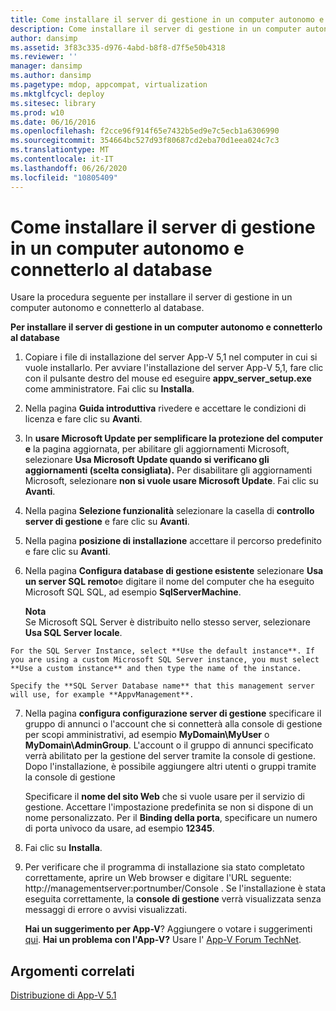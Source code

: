 ```yaml
---
title: Come installare il server di gestione in un computer autonomo e connetterlo al database
description: Come installare il server di gestione in un computer autonomo e connetterlo al database
author: dansimp
ms.assetid: 3f83c335-d976-4abd-b8f8-d7f5e50b4318
ms.reviewer: ''
manager: dansimp
ms.author: dansimp
ms.pagetype: mdop, appcompat, virtualization
ms.mktglfcycl: deploy
ms.sitesec: library
ms.prod: w10
ms.date: 06/16/2016
ms.openlocfilehash: f2cce96f914f65e7432b5ed9e7c5ecb1a6306990
ms.sourcegitcommit: 354664bc527d93f80687cd2eba70d1eea024c7c3
ms.translationtype: MT
ms.contentlocale: it-IT
ms.lasthandoff: 06/26/2020
ms.locfileid: "10805409"
---
```

# Come installare il server di gestione in un computer autonomo e connetterlo al database


Usare la procedura seguente per installare il server di gestione in un computer autonomo e connetterlo al database.

**Per installare il server di gestione in un computer autonomo e connetterlo al database**

1.  Copiare i file di installazione del server App-V 5,1 nel computer in cui si vuole installarlo. Per avviare l'installazione del server App-V 5,1, fare clic con il pulsante destro del mouse ed eseguire **appv\_server\_setup.exe** come amministratore. Fai clic su **Installa**.

2.  Nella pagina **Guida introduttiva** rivedere e accettare le condizioni di licenza e fare clic su **Avanti**.

3.  In **usare Microsoft Update per semplificare la protezione del computer e** la pagina aggiornata, per abilitare gli aggiornamenti Microsoft, selezionare **Usa Microsoft Update quando si verificano gli aggiornamenti (scelta consigliata).** Per disabilitare gli aggiornamenti Microsoft, selezionare **non si vuole usare Microsoft Update**. Fai clic su **Avanti**.

4.  Nella pagina **Selezione funzionalità** selezionare la casella di **controllo server di gestione** e fare clic su **Avanti**.

5.  Nella pagina **posizione di installazione** accettare il percorso predefinito e fare clic su **Avanti**.

6.  Nella pagina **Configura database di gestione esistente** selezionare **Usa un server SQL remoto**e digitare il nome del computer che ha eseguito Microsoft SQL SQL, ad esempio **SqlServerMachine**.

    **Nota**  
    Se Microsoft SQL Server è distribuito nello stesso server, selezionare **Usa SQL Server locale**.



~~~
For the SQL Server Instance, select **Use the default instance**. If you are using a custom Microsoft SQL Server instance, you must select **Use a custom instance** and then type the name of the instance.

Specify the **SQL Server Database name** that this management server will use, for example **AppvManagement**.
~~~

7. Nella pagina **configura configurazione server di gestione** specificare il gruppo di annunci o l'account che si connetterà alla console di gestione per scopi amministrativi, ad esempio **MyDomain\\MyUser** o **MyDomain\\AdminGroup**. L'account o il gruppo di annunci specificato verrà abilitato per la gestione del server tramite la console di gestione. Dopo l'installazione, è possibile aggiungere altri utenti o gruppi tramite la console di gestione

   Specificare il **nome del sito Web** che si vuole usare per il servizio di gestione. Accettare l'impostazione predefinita se non si dispone di un nome personalizzato. Per il **Binding della porta**, specificare un numero di porta univoco da usare, ad esempio **12345**.

8. Fai clic su **Installa**.

9. Per verificare che il programma di installazione sia stato completato correttamente, aprire un Web browser e digitare l'URL seguente: http://managementserver:portnumber/Console . Se l'installazione è stata eseguita correttamente, la **console di gestione** verrà visualizzata senza messaggi di errore o avvisi visualizzati.

   **Hai un suggerimento per App-V**? Aggiungere o votare i suggerimenti [qui](http://appv.uservoice.com/forums/280448-microsoft-application-virtualization). **Hai un problema con l'App-V?** Usare l' [App-V Forum TechNet](https://social.technet.microsoft.com/Forums/home?forum=mdopappv).

## Argomenti correlati


[Distribuzione di App-V 5.1](deploying-app-v-51.md)









